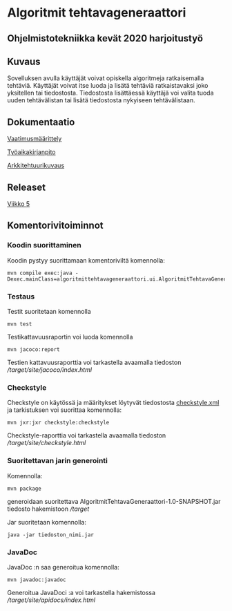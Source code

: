 # Algoritmit tehtavageneraattori

## Ohjelmistotekniikka kevät 2020 harjoitustyö

## Kuvaus
Sovelluksen avulla käyttäjät voivat opiskella algoritmeja ratkaisemalla tehtäviä. Käyttäjät voivat itse luoda ja lisätä tehtäviä ratkaistavaksi joko yksitellen tai tiedostosta. Tiedostosta lisättäessä käyttäjä voi valita tuoda uuden tehtävälistan tai lisätä tiedostosta nykyiseen tehtävälistaan.


## Dokumentaatio
[Vaatimusmäärittely](/AlgoritmitTehtavaGeneraattori/dokumentointi/vaatimustenmaarittely.md)

[Työaikakirjanpito](/AlgoritmitTehtavaGeneraattori/dokumentointi/tyoaikakirjanpito.md)

[Arkkitehtuurikuvaus](/AlgoritmitTehtavaGeneraattori/dokumentointi/arkkitehtuuri.md)

## Releaset
[Viikko 5](https://github.com/larikkai/ot-harjoitustyo/releases/tag/viikko5)

## Komentorivitoiminnot

### Koodin suorittaminen

Koodin pystyy suorittamaan komentoriviltä komennolla:
```
mvn compile exec:java -Dexec.mainClass=algoritmittehtavageneraattori.ui.AlgoritmitTehtavaGeneraattoriUi
```

### Testaus

Testit suoritetaan komennolla
```
mvn test
```

Testikattavuusraportin voi luoda komennolla
```
mvn jacoco:report
```
Testien kattavuusraporttia voi tarkastella avaamalla tiedoston _/target/site/jacoco/index.html_

### Checkstyle

Checkstyle on käytössä ja määritykset löytyvät tiedostosta [checkstyle.xml](/AlgoritmitTehtavaGeneraattori/checkstyle.xml) ja tarkistuksen voi suorittaa komennolla:
```
mvn jxr:jxr checkstyle:checkstyle
```
Checkstyle-raporttia voi tarkastella avaamalla tiedoston _/target/site/checkstyle.html_

### Suoritettavan jarin generointi
Komennolla:
```
mvn package
```
generoidaan suoritettava AlgoritmitTehtavaGeneraattori-1.0-SNAPSHOT.jar tiedosto hakemistoon _/target_

Jar suoritetaan komennolla:
```
java -jar tiedoston_nimi.jar
```
### JavaDoc
JavaDoc :n saa generoitua komennolla:
```
mvn javadoc:javadoc
```
Generoitua JavaDoci :a voi tarkastella hakemistossa _/target/site/apidocs/index.html_